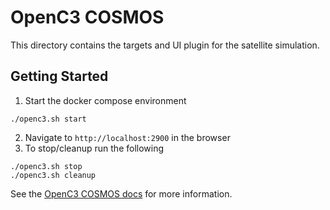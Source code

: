 # OpenC3 COSMOS

This directory contains the targets and UI plugin for the satellite simulation.

## Getting Started

1. Start the docker compose environment
  ```
  ./openc3.sh start
  ```
2. Navigate to `http://localhost:2900` in the browser
3. To stop/cleanup run the following
  ```
  ./openc3.sh stop
  ./openc3.sh cleanup
  ```

See the [OpenC3 COSMOS docs](https://docs.openc3.com/) for more information.
